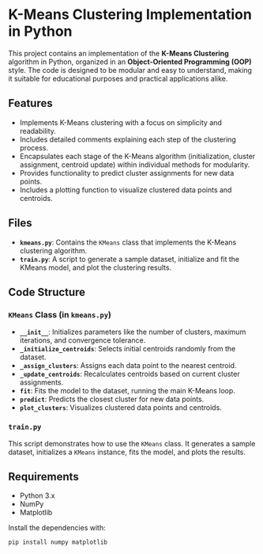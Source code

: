 # K-Means Clustering Implementation in Python

This project contains an implementation of the **K-Means Clustering** algorithm in Python, organized in an **Object-Oriented Programming (OOP)** style. The code is designed to be modular and easy to understand, making it suitable for educational purposes and practical applications alike.

## Features

- Implements K-Means clustering with a focus on simplicity and readability.
- Includes detailed comments explaining each step of the clustering process.
- Encapsulates each stage of the K-Means algorithm (initialization, cluster assignment, centroid update) within individual methods for modularity.
- Provides functionality to predict cluster assignments for new data points.
- Includes a plotting function to visualize clustered data points and centroids.

## Files

- **`kmeans.py`**: Contains the `KMeans` class that implements the K-Means clustering algorithm.
- **`train.py`**: A script to generate a sample dataset, initialize and fit the KMeans model, and plot the clustering results.

## Code Structure

### `KMeans` Class (in `kmeans.py`)

- **`__init__`**: Initializes parameters like the number of clusters, maximum iterations, and convergence tolerance.
- **`_initialize_centroids`**: Selects initial centroids randomly from the dataset.
- **`_assign_clusters`**: Assigns each data point to the nearest centroid.
- **`_update_centroids`**: Recalculates centroids based on current cluster assignments.
- **`fit`**: Fits the model to the dataset, running the main K-Means loop.
- **`predict`**: Predicts the closest cluster for new data points.
- **`plot_clusters`**: Visualizes clustered data points and centroids.

### `train.py`

This script demonstrates how to use the `KMeans` class. It generates a sample dataset, initializes a `KMeans` instance, fits the model, and plots the results.

## Requirements

- Python 3.x
- NumPy
- Matplotlib

Install the dependencies with:

```bash
pip install numpy matplotlib
